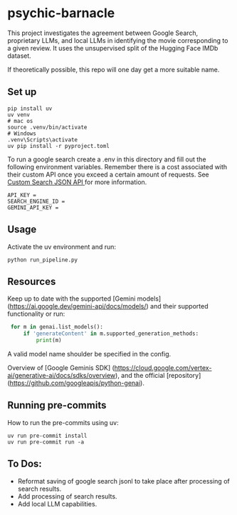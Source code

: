 # psychic-barnacle

This project investigates the agreement between Google Search, proprietary LLMs, and local LLMs in identifying the movie corresponding to a given review. It uses the unsupervised split of the Hugging Face IMDb dataset. 

If theoretically possible, this repo will one day get a more suitable name.

## Set up 


```
pip install uv
uv venv
# mac os 
source .venv/bin/activate
# Windows
.venv\Scripts\activate
uv pip install -r pyproject.toml
```

To run a google search create a .env in this directory and fill out the following environment variables. Remember there is a cost associated with their custom API 
once you exceed a certain amount of requests. See [ Custom Search JSON API ](https://developers.google.com/custom-search/v1/overview) for more information.

```
API_KEY = 
SEARCH_ENGINE_ID = 
GEMINI_API_KEY = 
```

## Usage

Activate the uv environment and run:

```
python run_pipeline.py
```

## Resources

Keep up to date with the supported [Gemini models] (https://ai.google.dev/gemini-api/docs/models/) and their supported functionality or run:

```python
 for m in genai.list_models():
     if 'generateContent' in m.supported_generation_methods:
         print(m)
 ```

A valid model name shoulder be specified in the config. 

Overview of [Google Geminis SDK] (https://cloud.google.com/vertex-ai/generative-ai/docs/sdks/overview), and the official [repository] (https://github.com/googleapis/python-genai).

## Running pre-commits

How to run the pre-commits using uv:

```
uv run pre-commit install
uv run pre-commit run -a
```

## To Dos:
- Reformat saving of google search jsonl to take place after processing of search results.
- Add processing of search results.
- Add local LLM capabilities.
